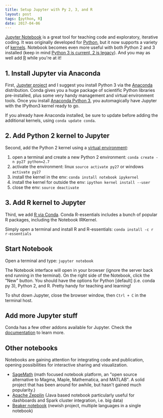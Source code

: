 ```yaml
---
title: Setup Jupyter with Py 2, 3, and R
layout: post
tags: [python, R]
date: 2017-04-06
---
```


[Jupyter Notebook](http://jupyter.org/) is a great tool for teaching code and exploratory, iterative coding.
It was originally developed for [Python](www.python.org), but it now supports a variety of [kernels](https://github.com/jupyter/jupyter/wiki/Jupyter-kernels). 
Notebook becomes even more useful with both Python 2 and 3 installed (keep in mind [Python 3 is current, 2 is legacy](https://wiki.python.org/moin/Python2orPython3)). 
And you may as well add [R](https://www.r-project.org/) while you're at it!

## 1. Install Jupyter via Anaconda

First, [Jupyter project](http://jupyter.org/install.html) and I suggest you install Python 3 via the [Anaconda](https://www.continuum.io/downloads) distribution. 
Conda gives you a huge package of scientific Python libraries pre-installed, plus some very handy management and virtual environment tools. 
Once you install [Anaconda Python 3](https://www.continuum.io/downloads), you automagically have Jupyter with the IPython3 kernel ready to go. 

If you already have Anaconda installed, be sure to update before adding the additional kernels, using `conda update conda`.

## 2. Add Python 2 kernel to Jupyter

Second, add the Python 2 kernel using a [virtual environment](https://conda.io/docs/using/envs.html):

1. open a terminal and create a new Python 2 environment: `conda create -n py27 python=2.7`
2. activate the environment: linux `source activate py27` or windows `activate py27`
3. install the kernel in the env: `conda install notebook ipykernel`
4. install the kernel for outside the env: `ipython kernel install --user`
5. close the env: `source deactivate`

## 3. Add R kernel to Jupyter 

Third, we add [R via Conda](https://docs.continuum.io/anaconda/r_language). 
Conda R-essentials includes a bunch of popular R packages, including the Notebook IRKernel.

Simply open a terminal and install R and R-essentials: `conda install -c r r-essentials`

## Start Notebook

Open a terminal and type: `jupyter notebook`

The Notebook interface will open in your browser (ignore the server back end running in the terminal). 
On the right side of the Notebook, click the "New" button.
You should have the options for Python [default] (i.e. conda py 3), Python 2, and R. 
Pretty handy for teaching and learning!

To shut down Jupyter, close the browser window, then `Ctrl + C` in the terminal host.

## Add more Jupyter stuff

Conda has a few other addons available for Jupyter.
Check the [documentation](https://docs.continuum.io/anaconda/jupyter-notebook-extensions) to learn more.

## Other notebooks

Notebooks are gaining attention for integrating code and publication, opening possibilities for interactive sharing and visualization. 

- [SageMath](http://www.sagemath.org/) (math focused notebook platform, an "open source alternative to Magma, Maple, Mathematica, and MATLAB". A solid project that has been around for awhile, but hasn't gained much popularity.)
- [Apache Zepplin](https://zeppelin.apache.org/) (Java based notebook particularly useful for dashboards and Spark cluster integration, i.e. big data)
- [Beaker notebook](http://beakernotebook.com/) (newish project, multiple languages in a single notebook)
